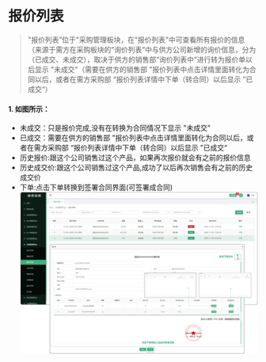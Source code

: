 # 报价列表

> "报价列表”位于"采购管理板块，在"报价列表"中可查看所有报价的信息（来源于需方在采购板块的”询价列表”中与供方公司新增的询价信息，分为（已成交、未成交），取决于供方的销售部“询价列表中”进行转为报价单以后显示 "未成交"（需要在供方的销售部 ”报价列表中点击详情里面转化为合同以后，或者在需方采购部 “报价列表详情中下单（转合同）以后显示 ”已成交“）

#### 1. 如图所示：
* 未成交：只是报价完成,没有在转换为合同情况下显示 "未成交"
* 已成交：需要在供方的销售部 ”报价列表中点击详情里面转化为合同以后，或者在需方采购部 “报价列表详情中下单（转合同）以后显示 ”已成交“
* 历史报价:跟这个公司销售过这个产品，如果再次报价就会有之前的报价信息
* 历史成交价:跟这个公司销售过这个产品,成功了以后再次销售会有之前的历史成交价
* 下单:点击下单转换到签署合同界面(可签署成合同)
![如图所示](../file/cg-bjlb.png)

